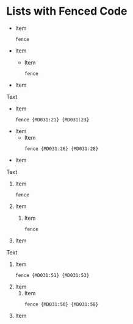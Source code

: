 # Lists with Fenced Code

- Item

  ```text
  fence
  ```

- Item
  - Item

    ```text
    fence
    ```

- Item

Text

- Item
  ```text
  fence {MD031:21} {MD031:23}
  ```
- Item
  - Item
    ```text
    fence {MD031:26} {MD031:28}
    ```
- Item

Text

1. Item

   ```text
   fence
   ```

1. Item
   1. Item

      ```text
      fence
      ```

1. Item

Text

1. Item
   ```text
   fence {MD031:51} {MD031:53}
   ```
1. Item
   1. Item
      ```text
      fence {MD031:56} {MD031:58}
      ```
1. Item

